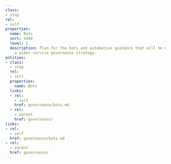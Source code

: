 ```yaml
---
class:
- stop
rel:
- self
properties:
  name: Bots
  sort: 4468
  level: 2
  description: Plan for the bots and automation guidance that will be needed to drive
    a wider service governance strategy.
entities:
- class:
  - stop
  rel:
  - self
  properties:
    name: Bots
  links:
  - rel:
    - self
    href: governance/bots.md
  - rel:
    - parent
    href: governance/
links:
- rel:
  - self
  href: governance/bots.md
- rel:
  - parent
  href: governance/
...
```


